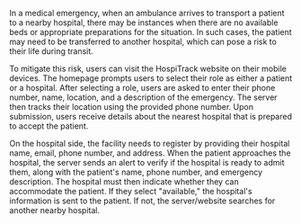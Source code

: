 In a medical emergency, when an ambulance arrives to transport a patient to a nearby hospital, there may be instances when there are no available beds or appropriate preparations for the situation. In such cases, the patient may need to be transferred to another hospital, which can pose a risk to their life during transit.

To mitigate this risk, users can visit the HospiTrack website on their mobile devices. The homepage prompts users to select their role as either a patient or a hospital. After selecting a role, users are asked to enter their phone number, name, location, and a description of the emergency. The server then tracks their location using the provided phone number. Upon submission, users receive details about the nearest hospital that is prepared to accept the patient.

On the hospital side, the facility needs to register by providing their hospital name, email, phone number, and address. When the patient approaches the hospital, the server sends an alert to verify if the hospital is ready to admit them, along with the patient's name, phone number, and emergency description. The hospital must then indicate whether they can accommodate the patient. If they select "available," the hospital's information is sent to the patient. If not, the server/website searches for another nearby hospital.
